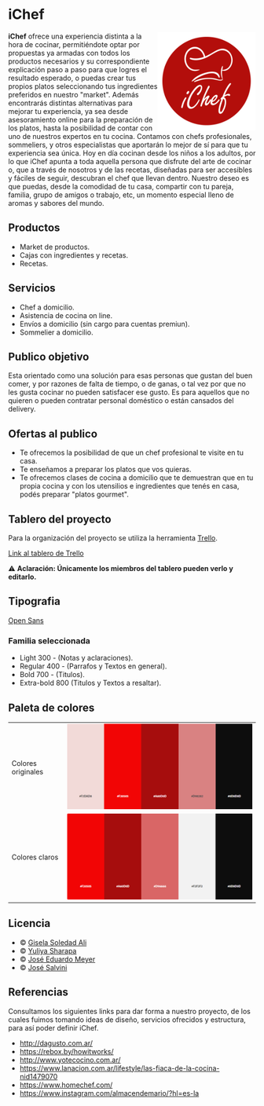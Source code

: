 # iChef
<img align="right" title="Logo iChef" alt="Logo iChef" src="./public/images/iChef-Definitivo-Web.png" width="200"/>

**iChef** ofrece una experiencia distinta a la hora de cocinar, permitiéndote optar por propuestas ya armadas con todos los productos necesarios y su correspondiente explicación paso a paso para que logres el resultado esperado, o puedas crear tus propios platos seleccionando tus ingredientes preferidos en nuestro "market".
Además encontrarás distintas alternativas para mejorar tu experiencia, ya sea desde asesoramiento online para la preparación de los platos, hasta la posibilidad de contar con uno de nuestros expertos en tu cocina. Contamos con chefs profesionales, sommeliers, y otros especialistas que aportarán lo mejor de sí para que tu experiencia sea única.
Hoy en día cocinan desde los niños a los adultos, por lo que iChef apunta a toda aquella persona que disfrute del arte de cocinar o, que a través de nosotros y de las recetas, diseñadas para ser accesibles y fáciles de seguir, descubran el chef que llevan dentro.
Nuestro deseo es que puedas, desde la comodidad de tu casa, compartir con tu pareja, familia, grupo de amigos o trabajo, etc, un momento especial lleno de aromas y sabores del mundo.

## Productos

 - Market de productos.
 - Cajas con ingredientes y recetas.
 - Recetas.

## Servicios

 - Chef a domicilio.
 - Asistencia de cocina on line.
 - Envíos a domicilio (sin cargo para cuentas premiun).
 - Sommelier a domicilio.

## Publico objetivo

Esta orientado como una solución para esas personas que gustan del buen comer, y por razones de falta de tiempo, o de ganas, o tal vez por que no les gusta cocinar no pueden satisfacer ese gusto. Es para aquellos que no quieren o pueden contratar personal doméstico o están cansados del delivery.

## Ofertas al publico

- Te ofrecemos la posibilidad de que un chef profesional te visite en tu casa.
- Te enseñamos a preparar los platos que vos quieras.
- Te ofrecemos clases de cocina a domicilio que te demuestran que en tu propia cocina y con los utensilios e ingredientes que tenés en casa, podés preparar "platos gourmet".

## Tablero del proyecto

Para la organización del proyecto se utiliza la herramienta [Trello](https://trello.com/es).

 [Link al tablero de Trello](https://trello.com/b/x1z0XHNE)

⚠ **Aclaración: Únicamente los miembros del tablero pueden verlo y editarlo.**

## Tipografia

[Open Sans](https://fonts.google.com/specimen/Open+Sans?sidebar.open&selection.family=Open+Sans:wght@300;400;700;800)

### Familia seleccionada

* Light 300 - (Notas y aclaraciones).
* Regular 400 - (Parrafos y Textos en general).
* Bold 700 - (Titulos).
* Extra-bold 800 (Titulos y Textos a resaltar).

## Paleta de colores

<table>
    <tr>
        <td>Colores originales</td>
        <td align="left">
            <img alt="Paleta colores originales" src="./public/images/paleta_original.png" width="600"/>
        </td>
    </tr>
    <tr>
        <td>Colores claros</td>
        <td align="left">
            <img alt="Paleta colores claros" src="./public/images/paleta_claros.png" width="600"/>
        </td>
    </tr>
</table>

## Licencia

* &copy; [Gisela Soledad Ali][author1]
* &copy; [Yuliya Sharapa][author2]
* &copy; [José Eduardo Meyer][author3]
* &copy; [José Salvini][author4]

[author1]: https://github.com/Gise09
[author2]: https://github.com/yuliya-sharapa
[author3]: https://github.com/joseemeyer
[author4]: https://github.com/josesalvini

## Referencias

Consultamos los siguientes links para dar forma a nuestro proyecto, de los cuales fuimos tomando ideas de diseño, servicios ofrecidos y estructura, para así poder definir iChef.

 - http://dagusto.com.ar/
 - https://rebox.by/howitworks/
 - http://www.yotecocino.com.ar/
 - https://www.lanacion.com.ar/lifestyle/las-fiaca-de-la-cocina-nid1479070
 - https://www.homechef.com/
 - https://www.instagram.com/almacendemario/?hl=es-la